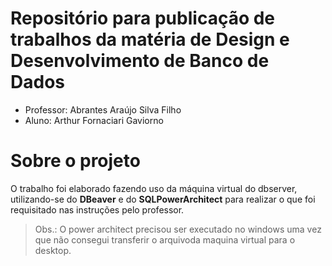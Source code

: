# Repositório para publicação de trabalhos da matéria de Design e Desenvolvimento de Banco de Dados

- Professor: Abrantes Araújo Silva Filho
- Aluno: Arthur Fornaciari Gaviorno

# Sobre o projeto
O trabalho foi elaborado fazendo uso da máquina virtual do dbserver, utilizando-se do **DBeaver** e do **SQLPowerArchitect** para realizar o que foi requisitado nas instruções pelo professor.
> Obs.: O power architect precisou ser executado no windows uma vez que não consegui transferir o arquivoda maquina virtual para o desktop.
